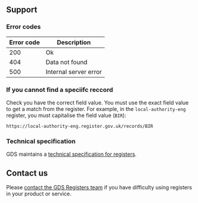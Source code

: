 ## Support

### Error codes

| Error code | Description           |
|------------|-----------------------|
| 200        | Ok                    |
| 404        | Data not found        |
| 500        | Internal server error |

### If you cannot find a speciifc reccord 

Check you have the correct field value. You must use the exact field value to get a match from the register. For example, in the `local-authority-eng` register, you must capitalise the field value (`BIR`):

`https://local-authority-eng.register.gov.uk/records/BIR`

### Technical specification

GDS maintains a [technical specification for registers](https://openregister.github.io/specification/).

## Contact us

Please [contact the GDS Registers team](https://www.registers.service.gov.uk/support) if you have difficulty using registers in your product or service.

